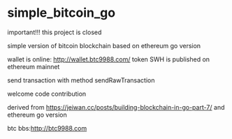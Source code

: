 # simple_bitcoin_go
important!!! this project is closed

simple version of bitcoin blockchain based on ethereum go version

wallet is online:
http://wallet.btc9988.com/
token SWH is published on ethereum mainnet

send transaction with method sendRawTransaction 

welcome code contribution 

derived from 
https://jeiwan.cc/posts/building-blockchain-in-go-part-7/
and ethereum go version


btc bbs:http://btc9988.com
